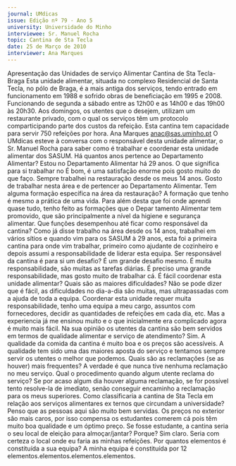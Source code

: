 ```yaml
---
journal: UMdicas
issue: Edição nº 79 - Ano 5
university: Universidade do Minho
interviewee: Sr. Manuel Rocha
topic: Cantina de Sta Tecla
date: 25 de Março de 2010
interviewer: Ana Marques
---
```



Apresentação das Unidades de serviço Alimentar
Cantina de Sta Tecla- Braga
Esta unidade alimentar, situada no complexo Residencial de Santa
Tecla, no pólo de Braga, é a mais antiga dos serviços, tendo entrado
em funcionamento em 1988 e sofrido obras de beneficiação em
1995 e 2008. Funcionando de segunda a sábado entre as 12h00 e as 14h00 e
das 19h00 às 20h30. Aos domingos, os utentes que o desejem, utilizam um
restaurante privado, com o qual os serviços têm um protocolo
comparticipando parte dos custos da refeição. Esta cantina tem capacidade
para servir 750 refeições por hora.
Ana Marques
anac@sas.uminho.pt
O UMdicas esteve à conversa com o
responsável desta unidade
alimentar, o Sr. Manuel Rocha para
saber como é trabalhar e coordenar
esta unidade alimentar dos SASUM.
Há quantos anos pertence ao
Departamento Alimentar?
Estou no Departamento Alimentar há
29 anos.
O que significa para si trabalhar no
É bom, é uma satisfação enorme pois
gosto muito do que faço. Sempre
trabalhei na restauração desde os
meus 14 anos. Gosto de trabalhar
nesta área e de pertencer ao
Departamento Alimentar.
Tem alguma formação específica na
área da restauração?
A formação que tenho é mesmo a
prática de uma vida. Para além desta
que foi onde aprendi quase tudo,
tenho feito as formações que o
Depar tamento Alimentar tem
promovido, que são principalmente
a nível da higiene e segurança
alimentar.
Que funções desempenhou até
ficar como responsável da cantina?
Como já disse trabalho na área desde
os 14 anos, trabalhei em vários sítios
e quando vim para os SASUM à 29
anos, esta foi a primeira cantina para
onde vim trabalhar, primeiro como
ajudante de cozinheiro e depois
assumi a responsabilidade de liderar
esta equipa.
Ser responsável da cantina é para si
um desafio?
É um grande desafio mesmo. É muita
responsabilidade, são muitas as
tarefas diárias. É preciso uma grande
responsabilidade, mas gosto muito
de trabalhar cá.
É fácil coordenar esta unidade
alimentar? Quais são as maiores
dificuldades?
Não se pode dizer que é fácil, as
dificuldades no dia-a-dia são muitas,
mas ultrapassadas com a ajuda de
toda a equipa. Coordenar esta
unidade requer muita
responsabilidade, tenho uma equipa
a meu cargo, assuntos com
fornecedores, decidir as
quantidades de refeições em cada
dia, etc. Mas a experiencia já me
ensinou muito e o que inicialmente
era complicado agora é muito mais
fácil.
Na sua opinião os utentes da
cantina são bem servidos em
termos de qualidade alimentar e
serviço de atendimento?
Sim. A qualidade da comida da
cantina é muito boa e os preços são
acessíveis. A qualidade tem sido
uma das maiores aposta do serviço e
tentamos sempre servir os utentes o
melhor que podemos.
Quais são as reclamações (se as
houver) mais frequentes?
A verdade é que nunca tive nenhuma
reclamação no meu serviço.
Qual o procedimento quando algum
utente reclama do serviço?
Se por acaso algum dia houver
alguma reclamação, se for possível
tento resolve-la de imediato, senão
conseguir encaminho a reclamação
para os meus superiores.
Como classificaria a cantina de Sta
Tecla em relação aos serviços
alimentares ex ternos que
circundam a universidade?
Penso que as pessoas aqui são
muito bem servidas. Os preços no
exterior são mais caros, por isso
compensa os estudantes comerem
cá pois têm muito boa qualidade e
um óptimo preço.
Se fosse estudante, a cantina seria
o seu local de eleição para
almoçar/jantar? Porque?
Sim claro. Seria com certeza o local
onde eu faria as minhas refeições.
Por quantos elementos é
constituída a sua equipa?
A minha equipa é constituída por 12
elementos.elementos.elementos.elementos.
